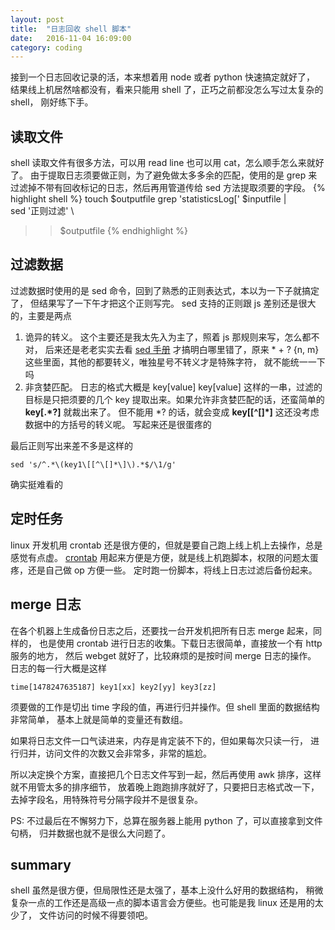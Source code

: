 ```yaml
---
layout: post
title:  "日志回收 shell 脚本"
date:   2016-11-04 16:09:00
category: coding
---
```


接到一个日志回收记录的活，本来想着用 node 或者 python 快速搞定就好了，
结果线上机居然啥都没有，看来只能用 shell 了，正巧之前都没怎么写过太复杂的 shell，
刚好练下手。

## 读取文件
shell 读取文件有很多方法，可以用 read line 也可以用 cat，怎么顺手怎么来就好了。
由于提取日志须要做正则，为了避免做太多多余的匹配，使用的是 grep
来过滤掉不带有回收标记的日志，然后再用管道传给 sed 方法提取须要的字段。
{% highlight shell %}
touch $outputfile
grep 'statisticsLog\[' $inputfile | \
sed '正则过滤' \
>> $outputfile
{% endhighlight %}

## 过滤数据
过滤数据时使用的是 sed 命令，回到了熟悉的正则表达式，本以为一下子就搞定了，
但结果写了一下午才把这个正则写完。
sed 支持的正则跟 js 差别还是很大的，主要是两点

1. 诡异的转义。
这个主要还是我太先入为主了，照着 js 那规则来写，怎么都不对，
后来还是老老实实去看 [sed 手册](http://www.gnu.org/software/sed/manual/sed.html)
才搞明白哪里错了，原来 * + ? {n, m} 这些里面，其他的都要转义，唯独星号不转义才是特殊字符，
就不能统一一下吗
2. 非贪婪匹配。
日志的格式大概是 key[value] key[value] 这样的一串，过滤的目标是只把须要的几个
key 提取出来。如果允许非贪婪匹配的话，还蛮简单的 **key\[.*?\]** 就裁出来了。
但不能用 \*? 的话，就会变成 **key\[[^\[]*]** 这还没考虑数据中的方括号的转义呢。
写起来还是很蛋疼的

最后正则写出来差不多是这样的
````
sed 's/^.*\(key1\[[^\[]*\]\).*$/\1/g'
````
确实挺难看的

## 定时任务
linux 开发机用 crontab 还是很方便的，但就是要自己跑上线上机上去操作，总是感觉有点虚。
[crontab](http://linuxtools-rst.readthedocs.io/zh_CN/latest/tool/crontab.html)
用起来方便是方便，就是线上机跑脚本，权限的问题太蛋疼，还是自己做 op 方便一些。
定时跑一份脚本，将线上日志过滤后备份起来。

## merge 日志
在各个机器上生成备份日志之后，还要找一台开发机把所有日志 merge 起来，同样的，
也是使用 crontab 进行日志的收集。下载日志很简单，直接放一个有 http 服务的地方，
然后 webget 就好了，比较麻烦的是按时间 merge 日志的操作。
日志的每一行大概是这样
````
time[1478247635187] key1[xx] key2[yy] key3[zz]
````
须要做的工作是切出 time 字段的值，再进行归并操作。但 shell 里面的数据结构非常简单，
基本上就是简单的变量还有数组。

如果将日志文件一口气读进来，内存是肯定装不下的，但如果每次只读一行，
进行归并，访问文件的次数又会非常多，非常的尴尬。

所以决定换个方案，直接把几个日志文件写到一起，然后再使用 awk 排序，这样就不用管太多的排序细节，
放着晚上跑跑排序就好了，只要把日志格式改一下，去掉字段名，用特殊符号分隔字段并不是很复杂。

PS: 不过最后在不懈努力下，总算在服务器上能用 python 了，可以直接拿到文件句柄，
归并数据也就不是很么大问题了。

## summary
shell 虽然是很方便，但局限性还是太强了，基本上没什么好用的数据结构，
稍微复杂一点的工作还是高级一点的脚本语言会方便些。也可能是我 linux 还是用的太少了，
文件访问的时候不得要领吧。

